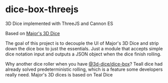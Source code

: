# dice-box-threejs
3D Dice implemented with ThreeJS and Cannon ES

Based on [Major's 3D Dice](https://majorvictory.github.io/3DDiceRoller/)

The goal of this project is to decouple the UI of Major's 3D Dice and strip down the dice box to just the essentials. Just a module that accepts simple dice notation input and outputs a JSON object when the dice finish rolling.

Why another dice roller when you have [@3d-dice/dice-box](https://github.com/3d-dice/dice-box)?
Teall dice had already solved predeterministic rolling, which is a feature some developers really need. Major's 3D dices is based on Teal Dice